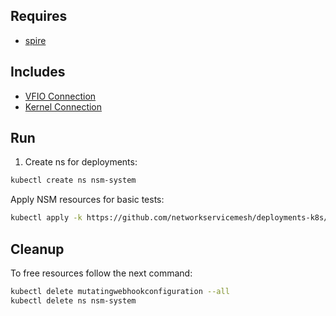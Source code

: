 ## Requires

- [spire](../spire)

## Includes

- [VFIO Connection](../use-cases/Vfio2Noop)
- [Kernel Connection](../use-cases/SriovKernel2Noop)

## Run

1. Create ns for deployments:
```bash
kubectl create ns nsm-system
```

Apply NSM resources for basic tests:
```bash
kubectl apply -k https://github.com/networkservicemesh/deployments-k8s/examples/sriov?ref=d27aeb8686f26b9cd4026eb42047d1e8eecbdc39
```

## Cleanup

To free resources follow the next command:
```bash
kubectl delete mutatingwebhookconfiguration --all
kubectl delete ns nsm-system
```
